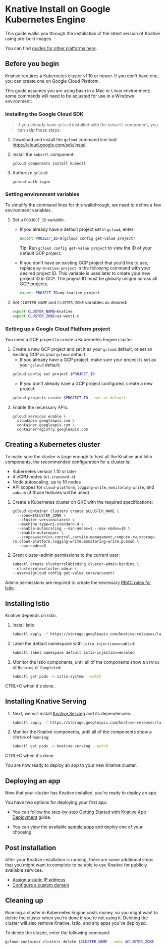 # Knative Install on Google Kubernetes Engine

This guide walks you through the installation of the latest version of
Knative using pre-built images.

You can find [guides for other platforms here](README.md).

## Before you begin

Knative requires a Kubernetes cluster v1.10 or newer. If you don't have one,
you can create one on Google Cloud Platform.

This guide assumes you are using bash in a Mac or Linux environment; some
commands will need to be adjusted for use in a Windows environment.

### Installing the Google Cloud SDK

> If you already have `gcloud` installed with the `kubectl` component, you can skip these steps. 

1. Download and install the `gcloud` command line tool:
   https://cloud.google.com/sdk/install
   
1. Install the `kubectl` component:
    ```
    gcloud components install kubectl
    ```
1. Authorize `gcloud`:
    ```
    gcloud auth login
    ```

### Setting environment variables

To simplify the command lines for this walkthrough, we need to define a few
environment variables.

1. Set a `PROJECT_ID` variable.
   * If you already have a default project set in `gcloud`, enter:
      ```bash
      export PROJECT_ID=$(gcloud config get-value project)
      ```
      Tip: Run `gcloud config get-value project` to view the ID of your default GCP project.
      
   * If you don't have an existing GCP project that you'd like to use, replace
    `my-knative-project` in the following command with your desired project ID. This variable
    is used later to create your new project ID in GCP. The project ID must be globally
    unique across all GCP projects.
      ```bash
      export PROJECT_ID=my-knative-project
      ```
1. Set `CLUSTER_NAME` and `CLUSTER_ZONE` variables as desired:
   ```bash
   export CLUSTER_NAME=knative
   export CLUSTER_ZONE=us-west1-c
   ```

### Setting up a Google Cloud Platform project

You need a GCP project to create a Kubernetes Engine cluster.

1. Create a new GCP project and set it as your `gcloud` default, or set an
   existing GCP as your `gcloud` default.
    * If you already have a GCP project, make sure your project is set as your
    `gcloud` default:
     ```bash
     gcloud config set project $PROJECT_ID
     ```
    * If you don't already have a GCP project configured, create a new project:
     ```bash
     gcloud projects create $PROJECT_ID --set-as-default
     ```
1. Enable the necessary APIs:
   ```
   gcloud services enable \
     cloudapis.googleapis.com \
     container.googleapis.com \
     containerregistry.googleapis.com
   ```

## Creating a Kubernetes cluster

To make sure the cluster is large enough to host all the Knative and
Istio components, the recommended configuration for a cluster is:

* Kubernetes version 1.10 or later
* 4 vCPU nodes (`n1-standard-4`)
* Node autoscaling, up to 10 nodes
* API scopes for `cloud-platform`, `logging-write`, `monitoring-write`, and
  `pubsub` (if those features will be used)

1. Create a Kubernetes cluster on GKE with the required specifications:
    ```
    gcloud container clusters create $CLUSTER_NAME \
      --zone=$CLUSTER_ZONE \
      --cluster-version=latest \
      --machine-type=n1-standard-4 \
      --enable-autoscaling --min-nodes=1 --max-nodes=10 \
      --enable-autorepair \
      --scopes=service-control,service-management,compute-rw,storage-ro,cloud-platform,logging-write,monitoring-write,pubsub \
      --num-nodes=3
    ```  
1. Grant cluster-admin permissions to the current user: 
    ```bash
    kubectl create clusterrolebinding cluster-admin-binding \
    --clusterrole=cluster-admin \
    --user=$(gcloud config get-value core/account)
    ```

Admin permissions are required to create the necessary
[RBAC rules for Istio](https://istio.io/docs/concepts/security/rbac/).

## Installing Istio

Knative depends on Istio.

1. Install Istio:
    ```bash
    kubectl apply -f https://storage.googleapis.com/knative-releases/latest/istio.yaml
    ```
1. Label the default namespace with `istio-injection=enabled`:
    ```bash
    kubectl label namespace default istio-injection=enabled
    ```
1. Monitor the Istio components, until all of the components show a `STATUS` of
`Running` or `Completed`:
    ```bash
    kubectl get pods -n istio-system --watch
    ```

CTRL+C when it's done.

## Installing Knative Serving

1. Next, we will install [Knative Serving](https://github.com/knative/serving)
and its dependencies:
    ```bash
    kubectl apply -f https://storage.googleapis.com/knative-releases/latest/release.yaml
    ```
1. Monitor the Knative components, until all of the components show a `STATUS` of
`Running`:
    ```bash
    kubectl get pods -n knative-serving --watch
    ```

CTRL+C when it's done.

You are now ready to deploy an app to your new Knative cluster.

## Deploying an app

Now that your cluster has Knative installed, you're ready to deploy an app.

You have two options for deploying your first app:

* You can follow the step-by-step
  [Getting Started with Knative App Deployment](getting-started-knative-app.md)
  guide.

* You can view the available [sample apps](../serving/samples/README.md) and
  deploy one of your choosing.
  
## Post installation

After your Knative installation is running, there are some additional steps
that you might want to complete to be able to use Knative for publicly available
services.

- [Assign a static IP address](gke-assign-static-ip-address.md)
- [Configure a custom domain](../serving/DNS.md)

## Cleaning up

Running a cluster in Kubernetes Engine costs money, so you might want to delete
the cluster when you're done if you're not using it. Deleting the cluster will
also remove Knative, Istio, and any apps you've deployed.

To delete the cluster, enter the following command:

```bash
gcloud container clusters delete $CLUSTER_NAME --zone $CLUSTER_ZONE
```
